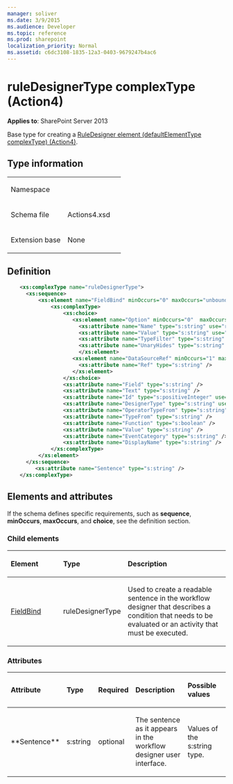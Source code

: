 ```yaml
---
manager: soliver
ms.date: 3/9/2015
ms.audience: Developer
ms.topic: reference
ms.prod: sharepoint
localization_priority: Normal
ms.assetid: c6dc3108-1835-12a3-0403-9679247b4ac6
---
```


# ruleDesignerType complexType (Action4)

**Applies to**: SharePoint Server 2013

Base type for creating a [RuleDesigner element (defaultElementType complexType) (Action4)](ruledesigner-element-defaultelementtype-complextypeaction4.md).

## Type information

<table>
<colgroup>
<col width="50%" />
<col width="50%" />
</colgroup>
<tbody>
<tr class="odd">
<td align="left"><p><span class="label">Namespace</span></p></td>
<td align="left"><p></p></td>
</tr>
<tr class="even">
<td align="left"><p><span class="label">Schema file</span></p></td>
<td align="left"><p>Actions4.xsd</p></td>
</tr>
<tr class="odd">
<td align="left"><p><span class="label">Extension base</span></p></td>
<td align="left"><p>None</p></td>
</tr>
</tbody>
</table>

## Definition

```XML
    <xs:complexType name="ruleDesignerType">
      <xs:sequence>
          <xs:element name="FieldBind" minOccurs="0" maxOccurs="unbounded">
              <xs:complexType>
                  <xs:choice>
                     <xs:element name="Option" minOccurs="0"  maxOccurs="unbounded">
                       <xs:attribute name="Name" type="s:string" use="required" />
                       <xs:attribute name="Value" type="s:string" use="required" />
                       <xs:attribute name="TypeFilter" type="s:string" />
                       <xs:attribute name="UnaryHides" type="s:string" />
                       </xs:element>  
                     <xs:element name="DataSourceRef" minOccurs="1" maxOccurs="unbounded">
                       <xs:attribute name="Ref" type="s:string" />
                     </xs:element>  
                  </xs:choice>
                  <xs:attribute name="Field" type="s:string" />
                  <xs:attribute name="Text" type="s:string" />
                  <xs:attribute name="Id" type="s:positiveInteger" use="required" />
                  <xs:attribute name="DesignerType" type="s:string" use="required" />
                  <xs:attribute name="OperatorTypeFrom" type="s:string" />
                  <xs:attribute name="TypeFrom" type="s:string" />
                  <xs:attribute name="Function" type="s:boolean" />
                  <xs:attribute name="Value" type="s:string" />
                  <xs:attribute name="EventCategory" type="s:string" />
                  <xs:attribute name="DisplayName" type="s:string" />
              </xs:complexType>
          </xs:element>  
      </xs:sequence>
         <xs:attribute name="Sentence" type="s:string" />
    </xs:complexType>
```

## Elements and attributes

If the schema defines specific requirements, such as **sequence**, **minOccurs**, **maxOccurs**, and **choice**, see the definition section.

### Child elements

<table>
<colgroup>
<col width="25%" />
<col width="25%" />
<col width="50%" />
</colgroup>
<thead>
<tr class="header">
<th align="left"><p>Element</p></th>
<th align="left"><p>Type</p></th>
<th align="left"><p>Description</p></th>
</tr>
</thead>
<tbody>
<tr class="odd">
<td align="left"><p><a href="fieldbind-element-ruledesignertype-complextypeaction4.md">FieldBind</a></p></td>
<td align="left"><p>ruleDesignerType</p></td>
<td align="left"><p>Used to create a readable sentence in the workflow designer that describes a condition that needs to be evaluated or an activity that must be executed.</p></td>
</tr>
</tbody>
</table>

### Attributes

<table>
<colgroup>
<col width="15%" />
<col width="15%" />
<col width="15%" />
<col width="30%" />
<col width="25%" />
</colgroup>
<thead>
<tr class="header">
<th align="left"><p>Attribute</p></th>
<th align="left"><p>Type</p></th>
<th align="left"><p>Required</p></th>
<th align="left"><p>Description</p></th>
<th align="left"><p>Possible values</p></th>
</tr>
</thead>
<tbody>
<tr class="odd">
<td align="left"><p>**Sentence**</p></td>
<td align="left"><p>s:string</p></td>
<td align="left"><p>optional</p></td>
<td align="left"><p>The sentence as it appears in the workflow designer user interface.</p></td>
<td align="left"><p>Values of the s:string type.</p></td>
</tr>
</tbody>
</table>








